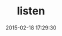 ---
layout: post
title:  "listen"
repo:   "guard/listen"
date:   2015-02-18 17:29:30
gemurl: https://github.com/guard/listen
---